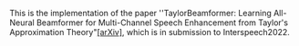 This is the implementation of the paper ''TaylorBeamformer: Learning All-Neural Beamformer for Multi-Channel Speech Enhancement from Taylor's Approximation Theory"[[arXiv]](https://arxiv.org/abs/2203.07195v2), which is in submission to Interspeech2022.
